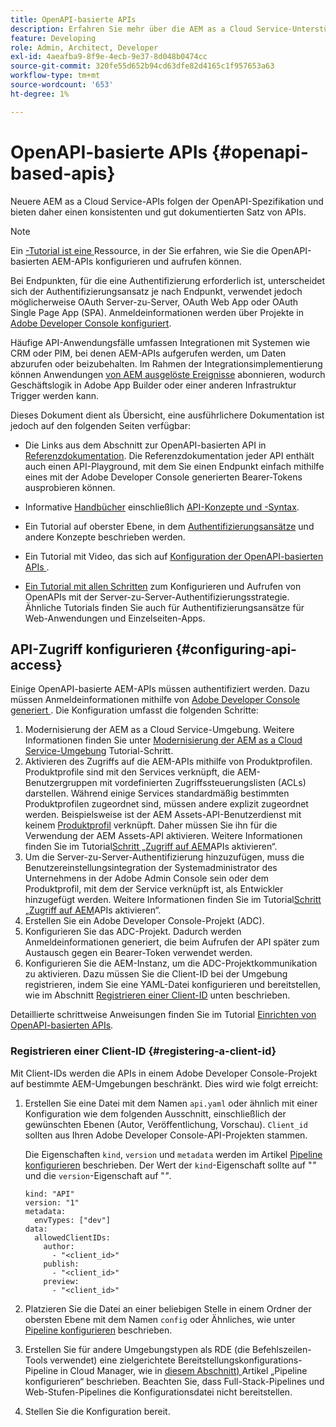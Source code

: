 ```yaml
---
title: OpenAPI-basierte APIs
description: Erfahren Sie mehr über die AEM as a Cloud Service-Unterstützung für OpenAPI-basierte APIs
feature: Developing
role: Admin, Architect, Developer
exl-id: 4aeafba9-8f9e-4ecb-9e37-8d048b0474cc
source-git-commit: 320fe55d652b94cd63dfe82d4165c1f957653a63
workflow-type: tm+mt
source-wordcount: '653'
ht-degree: 1%

---
```


# OpenAPI-basierte APIs {#openapi-based-apis}

Neuere AEM as a Cloud Service-APIs folgen der OpenAPI-Spezifikation und bieten daher einen konsistenten und gut dokumentierten Satz von APIs.

>[!NOTE]
>
> Ein [-Tutorial ist eine ](https://experienceleague.adobe.com/de/docs/experience-manager-learn/cloud-service/aem-apis/openapis/invoke-api-using-oauth-s2s) Ressource, in der Sie erfahren, wie Sie die OpenAPI-basierten AEM-APIs konfigurieren und aufrufen können.

Bei Endpunkten, für die eine Authentifizierung erforderlich ist, unterscheidet sich der Authentifizierungsansatz je nach Endpunkt, verwendet jedoch möglicherweise OAuth Server-zu-Server, OAuth Web App oder OAuth Single Page App (SPA). Anmeldeinformationen werden über Projekte in [Adobe Developer Console konfiguriert](https://developer.adobe.com/developer-console/).

Häufige API-Anwendungsfälle umfassen Integrationen mit Systemen wie CRM oder PIM, bei denen AEM-APIs aufgerufen werden, um Daten abzurufen oder beizubehalten. Im Rahmen der Integrationsimplementierung können Anwendungen [von AEM ausgelöste Ereignisse](https://experienceleague.adobe.com/en/docs/experience-manager-learn/cloud-service/aem-eventing/overview) abonnieren, wodurch Geschäftslogik in Adobe App Builder oder einer anderen Infrastruktur Trigger werden kann.

Dieses Dokument dient als Übersicht, eine ausführlichere Dokumentation ist jedoch auf den folgenden Seiten verfügbar:

* Die Links aus dem Abschnitt zur OpenAPI-basierten API in [Referenzdokumentation](https://developer.adobe.com/experience-cloud/experience-manager-apis/). Die Referenzdokumentation jeder API enthält auch einen API-Playground, mit dem Sie einen Endpunkt einfach mithilfe eines mit der Adobe Developer Console generierten Bearer-Tokens ausprobieren können.

* Informative [Handbücher](https://developer.adobe.com/experience-cloud/experience-manager-apis/guides/) einschließlich [API-Konzepte und -Syntax](https://developer.adobe.com/experience-cloud/experience-manager-apis/guides/how-to/).

* Ein Tutorial auf oberster Ebene, in dem [Authentifizierungsansätze](https://experienceleague.adobe.com/en/docs/experience-manager-learn/cloud-service/aem-apis/openapis/overview#authentication-support) und andere Konzepte beschrieben werden.

* Ein Tutorial mit Video, das sich auf [ Konfiguration der OpenAPI-basierten APIs ](https://experienceleague.adobe.com/en/docs/experience-manager-learn/cloud-service/aem-apis/openapis/setup).

* [Ein Tutorial mit allen Schritten](https://experienceleague.adobe.com/de/docs/experience-manager-learn/cloud-service/aem-apis/openapis/invoke-api-using-oauth-s2s) zum Konfigurieren und Aufrufen von OpenAPIs mit der Server-zu-Server-Authentifizierungsstrategie. Ähnliche Tutorials finden Sie auch für Authentifizierungsansätze für Web-Anwendungen und Einzelseiten-Apps.

## API-Zugriff konfigurieren {#configuring-api-access}

Einige OpenAPI-basierte AEM-APIs müssen authentifiziert werden. Dazu müssen Anmeldeinformationen mithilfe von [Adobe Developer Console generiert ](https://developer.adobe.com/developer-console/). Die Konfiguration umfasst die folgenden Schritte:

1. Modernisierung der AEM as a Cloud Service-Umgebung. Weitere Informationen finden Sie unter [Modernisierung der AEM as a Cloud Service-Umgebung](https://experienceleague.adobe.com/en/docs/experience-manager-learn/cloud-service/aem-apis/openapis/setup?#modernization-of-aem-as-a-cloud-service-environment) Tutorial-Schritt.
1. Aktivieren des Zugriffs auf die AEM-APIs mithilfe von Produktprofilen. Produktprofile sind mit den Services verknüpft, die AEM-Benutzergruppen mit vordefinierten Zugriffssteuerungslisten (ACLs) darstellen. Während einige Services standardmäßig bestimmten Produktprofilen zugeordnet sind, müssen andere explizit zugeordnet werden. Beispielsweise ist der AEM Assets-API-Benutzerdienst mit keinem [Produktprofil](/help/onboarding/aem-cs-team-product-profiles.md#aem-product-profiles) verknüpft. Daher müssen Sie ihn für die Verwendung der AEM Assets-API aktivieren. Weitere Informationen finden Sie im Tutorial[Schritt „Zugriff auf AEM](https://experienceleague.adobe.com/en/docs/experience-manager-learn/cloud-service/aem-apis/openapis/setup#enable-aem-apis-access)APIs aktivieren“.
1. Um die Server-zu-Server-Authentifizierung hinzuzufügen, muss die Benutzereinstellungsintegration der Systemadministrator des Unternehmens in der Adobe Admin Console sein oder dem Produktprofil, mit dem der Service verknüpft ist, als Entwickler hinzugefügt werden. Weitere Informationen finden Sie im Tutorial[Schritt „Zugriff auf AEM](https://experienceleague.adobe.com/en/docs/experience-manager-learn/cloud-service/aem-apis/openapis/setup#enable-aem-apis-access)APIs aktivieren“.
1. Erstellen Sie ein Adobe Developer Console-Projekt (ADC).
1. Konfigurieren Sie das ADC-Projekt. Dadurch werden Anmeldeinformationen generiert, die beim Aufrufen der API später zum Austausch gegen ein Bearer-Token verwendet werden.
1. Konfigurieren Sie die AEM-Instanz, um die ADC-Projektkommunikation zu aktivieren. Dazu müssen Sie die Client-ID bei der Umgebung registrieren, indem Sie eine YAML-Datei konfigurieren und bereitstellen, wie im Abschnitt [Registrieren einer Client-ID](#registering-a-client-id) unten beschrieben.

Detaillierte schrittweise Anweisungen finden Sie im Tutorial [Einrichten von OpenAPI-basierten APIs](https://experienceleague.adobe.com/en/docs/experience-manager-learn/cloud-service/aem-apis/openapis/setup).

### Registrieren einer Client-ID {#registering-a-client-id}

Mit Client-IDs werden die APIs in einem Adobe Developer Console-Projekt auf bestimmte AEM-Umgebungen beschränkt. Dies wird wie folgt erreicht:

1. Erstellen Sie eine Datei mit dem Namen `api.yaml` oder ähnlich mit einer Konfiguration wie dem folgenden Ausschnitt, einschließlich der gewünschten Ebenen (Autor, Veröffentlichung, Vorschau). `Client_id` sollten aus Ihren Adobe Developer Console-API-Projekten stammen.

   Die Eigenschaften `kind`, `version` und `metadata` werden im Artikel [Pipeline konfigurieren](/help/operations/config-pipeline.md#common-syntax) beschrieben. Der Wert der `kind`-Eigenschaft sollte auf &quot;*&quot;* und die `version`-Eigenschaft auf &quot;*&quot;*.

   ```
   kind: "API"
   version: "1"
   metadata:
     envTypes: ["dev"]
   data:
     allowedClientIDs:
       author:
         - "<client_id>"
       publish:
         - "<client_id>"
       preview:
         - "<client_id>"
   ```

1. Platzieren Sie die Datei an einer beliebigen Stelle in einem Ordner der obersten Ebene mit dem Namen `config` oder Ähnliches, wie unter [Pipeline konfigurieren](/help/operations/config-pipeline.md#folder-structure) beschrieben.
1. Erstellen Sie für andere Umgebungstypen als RDE (die Befehlszeilen-Tools verwendet) eine zielgerichtete Bereitstellungskonfigurations-Pipeline in Cloud Manager, wie in [diesem Abschnitt) ](/help/operations/config-pipeline.md#creating-and-managing) Artikel „Pipeline konfigurieren“ beschrieben. Beachten Sie, dass Full-Stack-Pipelines und Web-Stufen-Pipelines die Konfigurationsdatei nicht bereitstellen.
1. Stellen Sie die Konfiguration bereit.
